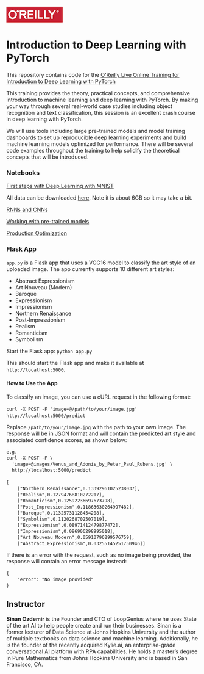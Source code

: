![oreilly-logo](images/oreilly.png)

# Introduction to Deep Learning with PyTorch


This repository contains code for the [O'Reilly Live Online Training for Introduction to Deep Learning with PyTorch
](https://www.oreilly.com/live-events/introduction-to-deep-learning-with-pytorch/0636920086096)

This training provides the theory, practical concepts, and comprehensive introduction to machine learning and deep learning with PyTorch. By making your way through several real-world case studies including object recognition and text classification, this session is an excellent crash course in deep learning with PyTorch.

We will use tools including large pre-trained models and model training dashboards to set up reproducible deep learning experiments and build machine learning models optimized for performance. There will be several code examples throughout the training to help solidify the theoretical concepts that will be introduced.

### Notebooks

[First steps with Deep Learning with MNIST](notebooks/1_mnist.ipynb)

All data can be downloaded [here](https://drive.google.com/file/d/1jofGOHQ4PwZ50kpGuDqBeVXwDNcjPE6B/view?usp=sharing). Note it is about 6GB so it may take a bit.

[RNNs and CNNs](notebooks/2_rnn_and_cnn.ipynb)

[Working with pre-trained models](notebooks/3_pretained_models.ipynb)

[Production Optimization](notebooks/4_deployment_and_optimization.ipynb)

### Flask App

`app.py` is a Flask app that uses a VGG16 model to classify the art style of an uploaded image. The app currently supports 10 different art styles:

- Abstract Expressionism
- Art Nouveau (Modern)
- Baroque
- Expressionism
- Impressionism
- Northern Renaissance
- Post-Impressionism
- Realism
- Romanticism
- Symbolism

Start the Flask app:
`python app.py`

This should start the Flask app and make it available at `http://localhost:5000`.

#### How to Use the App

To classify an image, you can use a cURL request in the following format:


```curl -X POST -F 'image=@/path/to/your/image.jpg' http://localhost:5000/predict```

Replace `/path/to/your/image.jpg` with the path to your own image. The response will be in JSON format and will contain the predicted art style and associated confidence scores, as shown below:

```
e.g.
curl -X POST -F \
  'image=@images/Venus_and_Adonis_by_Peter_Paul_Rubens.jpg' \
  http://localhost:5000/predict

[
	["Northern_Renaissance",0.13392961025238037],
	["Realism",0.12794768810272217],
	["Romanticism",0.12592236697673798],
	["Post_Impressionism",0.11863630264997482],
	["Baroque",0.11325731128454208],
	["Symbolism",0.1120268702507019],
	["Expressionism",0.08971412479877472],
	["Impressionism",0.086906298995018],
	["Art_Nouveau_Modern",0.05910796299576759],
	["Abstract_Expressionism",0.03255145251750946]]
```

If there is an error with the request, such as no image being provided, the response will contain an error message instead:

```
{
	"error": "No image provided"
}
```


## Instructor

**Sinan Ozdemir** is the Founder and CTO of LoopGenius where he uses State of the art AI to help people create and run their businesses. Sinan is a former lecturer of Data Science at Johns Hopkins University and the author of multiple textbooks on data science and machine learning. Additionally, he is the founder of the recently acquired Kylie.ai, an enterprise-grade conversational AI platform with RPA capabilities. He holds a master’s degree in Pure Mathematics from Johns Hopkins University and is based in San Francisco, CA.

